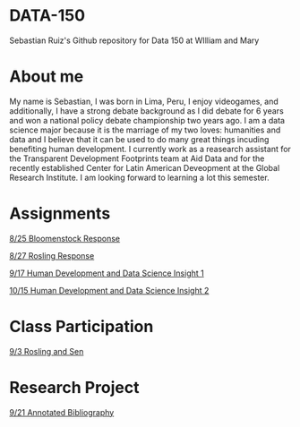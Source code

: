 # DATA-150
Sebastian Ruiz's Github repository for Data 150 at WIlliam and Mary

# About me
My name is Sebastian, I was born in Lima, Peru, I enjoy videogames, and additionally, I have a strong debate background as I did debate for 6 years and won a national policy debate championship two years ago. I am a data science major because it is the marriage of my two loves: humanities and data and I believe that it can be used to do many great things incuding benefiting human development. I currently work as a reasearch assistant for the Transparent Development Footprints team at Aid Data and for the recently established Center for Latin American Deveopment at the Global Research Institute. I am looking forward to learning a lot this semester.

# Assignments

[8/25 Bloomenstock Response](8-25_Bloomenstock_Response.md)

[8/27 Rosling Response](8-27_Rosling_Response.md)

[9/17 Human Development and Data Science Insight 1](9-17_HD_and_DS_Insight.md)

[10/15 Human Development and Data Science Insight 2](data_insight_2.md)

# Class Participation

[9/3 Rosling and Sen](9-3_Rosling_and_Sen.md)

# Research Project
[9/21 Annotated Bibliography](An.md)
